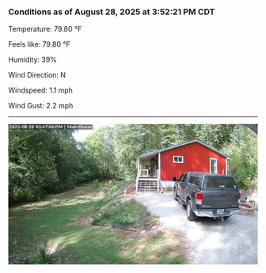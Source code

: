 ### Conditions as of August 28, 2025 at 3:52:21 PM CDT 

Temperature: 79.80 &deg;F

Feels like: 79.80 &deg;F

Humidity: 39%

Wind Direction: N

Windspeed: 1.1 mph

Wind Gust: 2.2 mph

---

<img src="./images/latest.jpeg"/>

